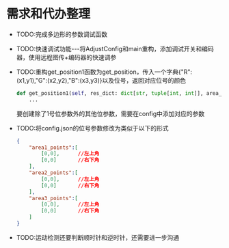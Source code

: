 # 需求和代办整理

- TODO:完成多边形的参数调试函数
- TODO:快速调试功能---将AdjustConfig和main重构，添加调试开关和编码器，使用远程图传+编码器的快速调参
- TODO:重构get_position1函数为get_position，传入一个字典{"R":(x1,y1),"G":(x2,y2),"B":(x3,y3)}以及位号，返回对应位号的颜色

    ```python
    def get_position1(self, res_dict: dict[str, tuple[int, int]], area_id:int=1)->str:
        ...
    ```

    要创建除了1号位参数外的其他位参数，需要在config中添加对应的参数
- TODO:将config.json的位号参数修改为类似于以下的形式

    ```json
    {
        "area1_points":[
            [0,0],      //左上角
            [0,0]       //右下角
        ],
        "area2_points":[
            [0,0],      //左上角
            [0,0]       //右下角
        ],
        "area3_points":[
            [0,0],      //左上角
            [0,0]       //右下角
        ]
    }
    ```

- TODO:运动检测还要判断顺时针和逆时针，还需要进一步沟通
